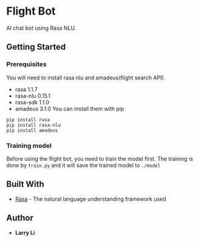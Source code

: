 # Flight Bot
AI chat bot using Rasa NLU.

## Getting Started

### Prerequisites
You will need to install rasa nlu and amadeus(flight search API).
* rasa                      1.1.7
* rasa-nlu                  0.15.1
* rasa-sdk                  1.1.0
* amadeus                   3.1.0
You can install them with pip
```
pip install rasa
pip install rasa-nlu
pip install amadeus
```

### Training model
Before using the flight bot, you need to train the model first. The training is done by `train.py` and it will save the trained model to `./model`


## Built With
* [Rasa](https://rasa.com) - The natural language understanding framework used

## Author
* **Larry Li**
